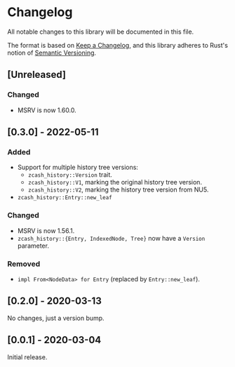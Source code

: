 # Changelog
All notable changes to this library will be documented in this file.

The format is based on [Keep a Changelog](https://keepachangelog.com/en/1.0.0/),
and this library adheres to Rust's notion of
[Semantic Versioning](https://semver.org/spec/v2.0.0.html).

## [Unreleased]
### Changed
- MSRV is now 1.60.0.

## [0.3.0] - 2022-05-11
### Added
- Support for multiple history tree versions:
  - `zcash_history::Version` trait.
  - `zcash_history::V1`, marking the original history tree version.
  - `zcash_history::V2`, marking the history tree version from NU5.
- `zcash_history::Entry::new_leaf`

### Changed
- MSRV is now 1.56.1.
- `zcash_history::{Entry, IndexedNode, Tree}` now have a `Version` parameter.

### Removed
- `impl From<NodeData> for Entry` (replaced by `Entry::new_leaf`).

## [0.2.0] - 2020-03-13
No changes, just a version bump.

## [0.0.1] - 2020-03-04
Initial release.

